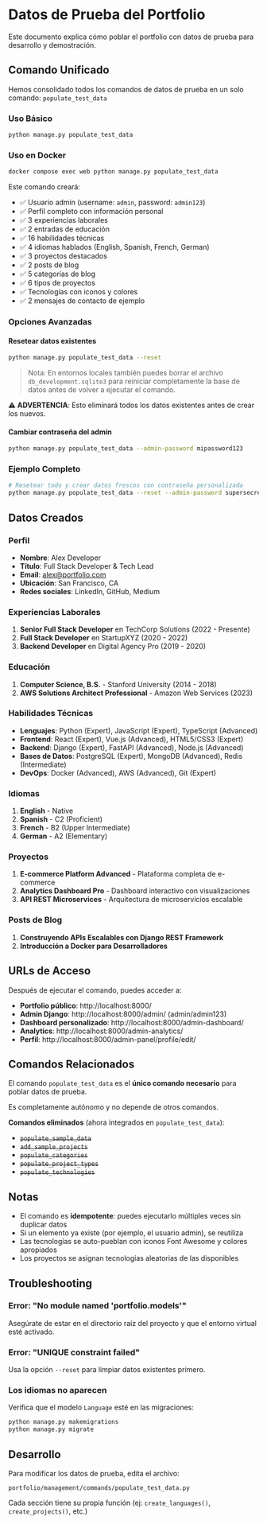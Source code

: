 # Datos de Prueba del Portfolio

Este documento explica cómo poblar el portfolio con datos de prueba para desarrollo y demostración.

## Comando Unificado

Hemos consolidado todos los comandos de datos de prueba en un solo comando: `populate_test_data`

### Uso Básico

```bash
python manage.py populate_test_data
```

### Uso en Docker

```bash
docker compose exec web python manage.py populate_test_data
```

Este comando creará:
- ✅ Usuario admin (username: `admin`, password: `admin123`)
- ✅ Perfil completo con información personal
- ✅ 3 experiencias laborales
- ✅ 2 entradas de educación
- ✅ 16 habilidades técnicas
- ✅ 4 idiomas hablados (English, Spanish, French, German)
- ✅ 3 proyectos destacados
- ✅ 2 posts de blog
- ✅ 5 categorías de blog
- ✅ 6 tipos de proyectos
- ✅ Tecnologías con iconos y colores
- ✅ 2 mensajes de contacto de ejemplo

### Opciones Avanzadas

#### Resetear datos existentes

```bash
python manage.py populate_test_data --reset
```

> Nota: En entornos locales también puedes borrar el archivo `db_development.sqlite3` para reiniciar completamente la base de datos antes de volver a ejecutar el comando.

⚠️ **ADVERTENCIA**: Esto eliminará todos los datos existentes antes de crear los nuevos.

#### Cambiar contraseña del admin

```bash
python manage.py populate_test_data --admin-password mipassword123
```

### Ejemplo Completo

```bash
# Resetear todo y crear datos frescos con contraseña personalizada
python manage.py populate_test_data --reset --admin-password supersecret
```

## Datos Creados

### Perfil
- **Nombre**: Alex Developer
- **Título**: Full Stack Developer & Tech Lead
- **Email**: alex@portfolio.com
- **Ubicación**: San Francisco, CA
- **Redes sociales**: LinkedIn, GitHub, Medium

### Experiencias Laborales
1. **Senior Full Stack Developer** en TechCorp Solutions (2022 - Presente)
2. **Full Stack Developer** en StartupXYZ (2020 - 2022)
3. **Backend Developer** en Digital Agency Pro (2019 - 2020)

### Educación
1. **Computer Science, B.S.** - Stanford University (2014 - 2018)
2. **AWS Solutions Architect Professional** - Amazon Web Services (2023)

### Habilidades Técnicas
- **Lenguajes**: Python (Expert), JavaScript (Expert), TypeScript (Advanced)
- **Frontend**: React (Expert), Vue.js (Advanced), HTML5/CSS3 (Expert)
- **Backend**: Django (Expert), FastAPI (Advanced), Node.js (Advanced)
- **Bases de Datos**: PostgreSQL (Expert), MongoDB (Advanced), Redis (Intermediate)
- **DevOps**: Docker (Advanced), AWS (Advanced), Git (Expert)

### Idiomas
1. **English** - Native
2. **Spanish** - C2 (Proficient)
3. **French** - B2 (Upper Intermediate)
4. **German** - A2 (Elementary)

### Proyectos
1. **E-commerce Platform Advanced** - Plataforma completa de e-commerce
2. **Analytics Dashboard Pro** - Dashboard interactivo con visualizaciones
3. **API REST Microservices** - Arquitectura de microservicios escalable

### Posts de Blog
1. **Construyendo APIs Escalables con Django REST Framework**
2. **Introducción a Docker para Desarrolladores**

## URLs de Acceso

Después de ejecutar el comando, puedes acceder a:

- **Portfolio público**: http://localhost:8000/
- **Admin Django**: http://localhost:8000/admin/ (admin/admin123)
- **Dashboard personalizado**: http://localhost:8000/admin-dashboard/
- **Analytics**: http://localhost:8000/admin-analytics/
- **Perfil**: http://localhost:8000/admin-panel/profile/edit/

## Comandos Relacionados

El comando `populate_test_data` es el **único comando necesario** para poblar datos de prueba.

Es completamente autónomo y no depende de otros comandos.

**Comandos eliminados** (ahora integrados en `populate_test_data`):
- ~~`populate_sample_data`~~
- ~~`add_sample_projects`~~
- ~~`populate_categories`~~
- ~~`populate_project_types`~~
- ~~`populate_technologies`~~

## Notas

- El comando es **idempotente**: puedes ejecutarlo múltiples veces sin duplicar datos
- Si un elemento ya existe (por ejemplo, el usuario admin), se reutiliza
- Las tecnologías se auto-pueblan con iconos Font Awesome y colores apropiados
- Los proyectos se asignan tecnologías aleatorias de las disponibles

## Troubleshooting

### Error: "No module named 'portfolio.models'"
Asegúrate de estar en el directorio raíz del proyecto y que el entorno virtual esté activado.

### Error: "UNIQUE constraint failed"
Usa la opción `--reset` para limpiar datos existentes primero.

### Los idiomas no aparecen
Verifica que el modelo `Language` esté en las migraciones:
```bash
python manage.py makemigrations
python manage.py migrate
```

## Desarrollo

Para modificar los datos de prueba, edita el archivo:
```
portfolio/management/commands/populate_test_data.py
```

Cada sección tiene su propia función (ej: `create_languages()`, `create_projects()`, etc.)
